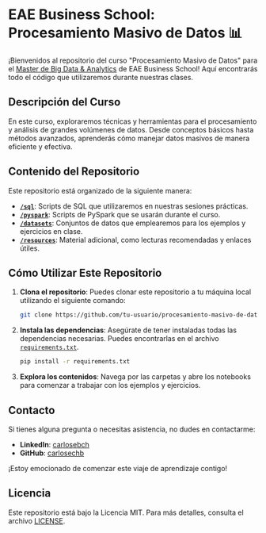 # EAE Business School: Procesamiento Masivo de Datos 📊

¡Bienvenidos al repositorio del curso "Procesamiento Masivo de Datos" para el [Master de Big Data & Analytics](https://www.eaemadrid.com/es/programa/master-big-data-y-analytics) de EAE Business School! Aquí encontrarás todo el código que utilizaremos durante nuestras clases.

## Descripción del Curso
En este curso, exploraremos técnicas y herramientas para el procesamiento y análisis de grandes volúmenes de datos. Desde conceptos básicos hasta métodos avanzados, aprenderás cómo manejar datos masivos de manera eficiente y efectiva.

## Contenido del Repositorio

Este repositorio está organizado de la siguiente manera:

- **[`/sql`](./sql)**: Scripts de SQL que utilizaremos en nuestras sesiones prácticas.
- **[`/pyspark`](./pyspark)**: Scripts de PySpark que se usarán durante el curso.
- **[`/datasets`](./data)**: Conjuntos de datos que emplearemos para los ejemplos y ejercicios en clase.
- **[`/resources`](./resources)**: Material adicional, como lecturas recomendadas y enlaces útiles.

## Cómo Utilizar Este Repositorio

1. **Clona el repositorio**: Puedes clonar este repositorio a tu máquina local utilizando el siguiente comando:

    ```sh
    git clone https://github.com/tu-usuario/procesamiento-masivo-de-datos.git
    ```

2. **Instala las dependencias**: Asegúrate de tener instaladas todas las dependencias necesarias. Puedes encontrarlas en el archivo [`requirements.txt`](./requirements.txt).

    ```sh
    pip install -r requirements.txt
    ```

3. **Explora los contenidos**: Navega por las carpetas y abre los notebooks para comenzar a trabajar con los ejemplos y ejercicios.

## Contacto

Si tienes alguna pregunta o necesitas asistencia, no dudes en contactarme:

- **LinkedIn**: [carlosebch](https://www.linkedin.com/in/carlosebch)
- **GitHub**: [carlosechb](https://github.com/carlosechb)

¡Estoy emocionado de comenzar este viaje de aprendizaje contigo!

## Licencia

Este repositorio está bajo la Licencia MIT. Para más detalles, consulta el archivo [LICENSE](./LICENSE).
